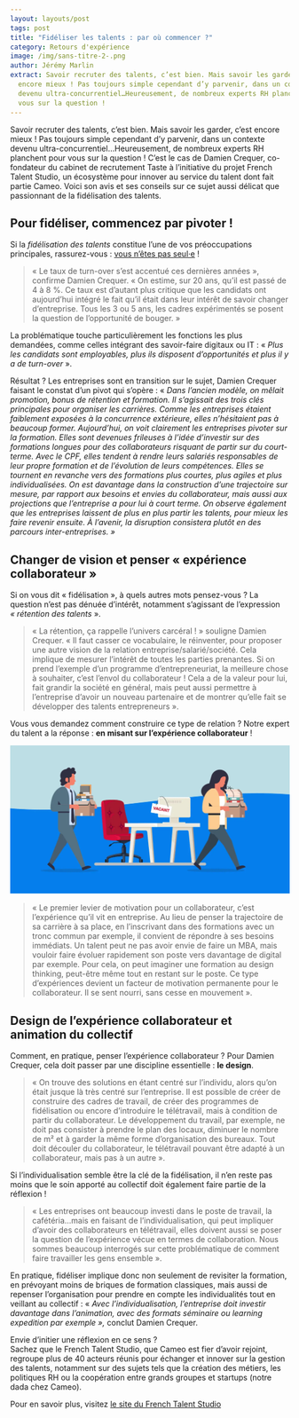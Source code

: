 ```yaml
---
layout: layouts/post
tags: post
title: "Fidéliser les talents : par où commencer ?"
category: Retours d'expérience
image: /img/sans-titre-2-.png
author: Jérémy Marlin
extract: Savoir recruter des talents, c’est bien. Mais savoir les garder, c’est
  encore mieux ! Pas toujours simple cependant d’y parvenir, dans un contexte
  devenu ultra-concurrentiel…Heureusement, de nombreux experts RH planchent pour
  vous sur la question !
---
```

Savoir recruter des talents, c’est bien. Mais savoir les garder, c’est encore mieux ! Pas toujours simple cependant d’y parvenir, dans un contexte devenu ultra-concurrentiel…Heureusement, de nombreux experts RH planchent pour vous sur la question ! C’est le cas de Damien Crequer, co-fondateur du cabinet de recrutement Taste à l’initiative du projet French Talent Studio, un écosystème pour innover au service du talent dont fait partie Cameo. Voici son avis et ses conseils sur ce sujet aussi délicat que passionnant de la fidélisation des talents.

## Pour fidéliser, commencez par pivoter !

Si la *fidélisation des talents* constitue l’une de vos préoccupations principales, rassurez-vous : [vous n’êtes pas seul·e](/posts/2021-11-16-que-recherche-les-talents-en-2020/) !

> « Le taux de turn-over s’est accentué ces dernières années », confirme Damien Crequer. « On estime, sur 20 ans, qu’il est passé de 4 à 8 %. Ce taux est d’autant plus critique que les candidats ont aujourd’hui intégré le fait qu’il était dans leur intérêt de savoir changer d’entreprise. Tous les 3 ou 5 ans, les cadres expérimentés se posent la question de l’opportunité de bouger. »

La problématique touche particulièrement les fonctions les plus demandées, comme celles intégrant des savoir-faire digitaux ou IT : « *Plus les candidats sont employables, plus ils disposent d’opportunités et plus il y a de turn-over* ».

Résultat ? Les entreprises sont en transition sur le sujet, Damien Crequer faisant le constat d’un pivot qui s’opère : « *Dans l’ancien modèle, on mêlait promotion, bonus de rétention et formation. Il s’agissait des trois clés principales pour organiser les carrières. Comme les entreprises étaient faiblement exposées à la concurrence extérieure, elles n’hésitaient pas à beaucoup former. Aujourd’hui, on voit clairement les entreprises pivoter sur la formation. Elles sont devenues frileuses à l’idée d’investir sur des formations longues pour des collaborateurs risquant de partir sur du court-terme. Avec le CPF, elles tendent à rendre leurs salariés responsables de leur propre formation et de l’évolution de leurs compétences. Elles se tournent en revanche vers des formations plus courtes, plus agiles et plus individualisées. On est davantage dans la construction d’une trajectoire sur mesure, par rapport aux besoins et envies du collaborateur, mais aussi aux projections que l’entreprise a pour lui à court terme. On observe également que les entreprises laissent de plus en plus partir les talents, pour mieux les faire revenir ensuite. À l’avenir, la disruption consistera plutôt en des parcours inter-entreprises. »*

## Changer de vision et penser « expérience collaborateur »

Si on vous dit « fidélisation », à quels autres mots pensez-vous ? La question n’est pas dénuée d’intérêt, notamment s’agissant de l’expression *« rétention des talents* ».

> « La rétention, ça rappelle l’univers carcéral ! » souligne Damien Crequer. « Il faut casser ce vocabulaire, le réinventer, pour proposer une autre vision de la relation entreprise/salarié/société. Cela implique de mesurer l’intérêt de toutes les parties prenantes. Si on prend l’exemple d’un programme d’entrepreneuriat, la meilleure chose à souhaiter, c’est l’envol du collaborateur ! Cela a de la valeur pour lui, fait grandir la société en général, mais peut aussi permettre à l’entreprise d’avoir un nouveau partenaire et de montrer qu’elle fait se développer des talents entrepreneurs ».

Vous vous demandez comment construire ce type de relation ? Notre expert du talent a la réponse : **en misant sur l’expérience collaborateur** !

![This must be the place](/img/11-proven-ways-to-prevent-employee-turnover-2x-100-1536x815.jpg.webp "Source : [11 Proven Ways to Prevent Employee Turnover](https://eddy.com/11-proven-ways-to-prevent-employee-turnover/)")

> « Le premier levier de motivation pour un collaborateur, c’est l’expérience qu’il vit en entreprise. Au lieu de penser la trajectoire de sa carrière à sa place, en l’inscrivant dans des formations avec un tronc commun par exemple, il convient de répondre à ses besoins immédiats. Un talent peut ne pas avoir envie de faire un MBA, mais vouloir faire évoluer rapidement son poste vers davantage de digital par exemple. Pour cela, on peut imaginer une formation au design thinking, peut-être même tout en restant sur le poste. Ce type d’expériences devient un facteur de motivation permanente pour le collaborateur. Il se sent nourri, sans cesse en mouvement ».

## Design de l’expérience collaborateur et animation du collectif

Comment, en pratique, penser l’expérience collaborateur ? Pour Damien Crequer, cela doit passer par une discipline essentielle : **le design**.

> « On trouve des solutions en étant centré sur l’individu, alors qu’on était jusque là très centré sur l’entreprise. Il est possible de créer de construire des cadres de travail, de créer des programmes de fidélisation ou encore d’introduire le télétravail, mais à condition de partir du collaborateur. Le développement du travail, par exemple, ne doit pas consister à prendre le plan des locaux, diminuer le nombre de m² et à garder la même forme d’organisation des bureaux. Tout doit découler du collaborateur, le télétravail pouvant être adapté à un collaborateur, mais pas à un autre ».

Si l’individualisation semble être la clé de la fidélisation, il n’en reste pas moins que le soin apporté au collectif doit également faire partie de la réflexion !

> « Les entreprises ont beaucoup investi dans le poste de travail, la cafétéria…mais en faisant de l’individualisation, qui peut impliquer d’avoir des collaborateurs en télétravail, elles doivent aussi se poser la question de l’expérience vécue en termes de collaboration. Nous sommes beaucoup interrogés sur cette problématique de comment faire travailler les gens ensemble ».

En pratique, fidéliser implique donc non seulement de revisiter la formation, en prévoyant moins de briques de formation classiques, mais aussi de repenser l’organisation pour prendre en compte les individualités tout en veillant au collectif : « *Avec l’individualisation, l’entreprise doit investir davantage dans l’animation, avec des formats séminaire ou learning expedition par exemple »,* conclut Damien Crequer.

Envie d’initier une réflexion en ce sens ?\
Sachez que le French Talent Studio, que Cameo est fier d’avoir rejoint, regroupe plus de 40 acteurs réunis pour échanger et innover sur la gestion des talents, notamment sur des sujets tels que la création des métiers, les politiques RH ou la coopération entre grands groupes et startups (notre dada chez Cameo).

Pour en savoir plus, visitez [le site du French Talent Studio](https://www.frenchtalentstudio.fr/)